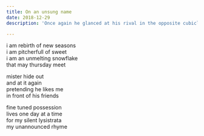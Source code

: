 ```yaml
---
title: On an unsung name
date: 2018-12-29
description: 'Once again he glanced at his rival in the opposite cubicle. Something seemed to tell him with certainty that Tillotson was busy on the same job as himself. There was no way of knowing whose version would finally be adopted, but he felt a profound conviction that it would be his own'

---
```


 

i am rebirth of new seasons    
i am pitcherfull of sweet       
i am an unmelting snowflake  
that may thursday meet  

mister hide out  
and at it again  
pretending he likes me  
in front of his friends   

fine tuned possession  
lives one day at a time  
for my silent lysistrata  
my unannounced rhyme